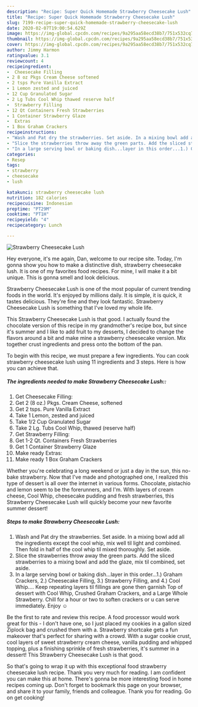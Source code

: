 ```yaml
---
description: "Recipe: Super Quick Homemade Strawberry Cheesecake Lush"
title: "Recipe: Super Quick Homemade Strawberry Cheesecake Lush"
slug: 7199-recipe-super-quick-homemade-strawberry-cheesecake-lush
date: 2020-02-07T19:00:54.629Z
image: https://img-global.cpcdn.com/recipes/9a295aa58ecd38b7/751x532cq70/strawberry-cheesecake-lush-recipe-main-photo.jpg
thumbnail: https://img-global.cpcdn.com/recipes/9a295aa58ecd38b7/751x532cq70/strawberry-cheesecake-lush-recipe-main-photo.jpg
cover: https://img-global.cpcdn.com/recipes/9a295aa58ecd38b7/751x532cq70/strawberry-cheesecake-lush-recipe-main-photo.jpg
author: Jimmy Harmon
ratingvalue: 3.1
reviewcount: 4
recipeingredient:
-  Cheesecake Filling
- 2 8 oz Pkgs Cream Cheese softened
- 2 tsps Pure Vanilla Extract
- 1 Lemon zested and juiced
- 12 Cup Granulated Sugar
- 2 Lg Tubs Cool Whip thawed reserve half
-  Strawberry Filling
- 12 Qt Containers Fresh Strawberries
- 1 Container Strawberry Glaze
-  Extras
- 1 Box Graham Crackers
recipeinstructions:
- "Wash and Pat dry the strawberries. Set aside. In a mixing bowl add all the ingredients except the cool whip, mix well til light and combined. Then fold in half of the cool whip til mixed thoroughly. Set aside."
- "Slice the strawberries throw away the green parts. Add the sliced strawberries to a mixing bowl and add the glaze, mix til combined, set aside."
- "In a large serving bowl or baking dish...layer in this order...1.) Graham Crackers, 2.) Cheesecake Filling, 3.) Strawberry Filling, and 4.) Cool Whip.... Keep repeating layers til fillings are gone then garnish Top of dessert with Cool Whip, Crushed Graham Crackers, and a Large Whole Strawberry. Chill for a hour or two to soften crackers or u can serve immediately. Enjoy ☺️"
categories:
- Resep
tags:
- strawberry
- cheesecake
- lush

katakunci: strawberry cheesecake lush
nutrition: 182 calories
recipecuisine: Indonesian
preptime: "PT29M"
cooktime: "PT1H"
recipeyield: "4"
recipecategory: Lunch

---
```



![Strawberry Cheesecake Lush](https://img-global.cpcdn.com/recipes/9a295aa58ecd38b7/751x532cq70/strawberry-cheesecake-lush-recipe-main-photo.jpg)

Hey everyone, it's me again, Dan, welcome to our recipe site. Today, I'm gonna show you how to make a distinctive dish, strawberry cheesecake lush. It is one of my favorites food recipes. For mine, I will make it a bit unique. This is gonna smell and look delicious.

Strawberry Cheesecake Lush is one of the most popular of current trending foods in the world. It's enjoyed by millions daily. It is simple, it is quick, it tastes delicious. They're fine and they look fantastic. Strawberry Cheesecake Lush is something that I've loved my whole life.

This Strawberry Cheesecake Lush is that good. I actually found the chocolate version of this recipe in my grandmother&#39;s recipe box, but since it&#39;s summer and I like to add fruit to my desserts, I decided to change the flavors around a bit and make mine a strawberry cheesecake version. Mix together crust ingredients and press onto the bottom of the pan.


To begin with this recipe, we must prepare a few ingredients. You can cook strawberry cheesecake lush using 11 ingredients and 3 steps. Here is how you can achieve that.

##### The ingredients needed to make Strawberry Cheesecake Lush::

1. Get  Cheesecake Filling:
1. Get 2 (8 oz.) Pkgs. Cream Cheese, softened
1. Get 2 tsps. Pure Vanilla Extract
1. Take 1 Lemon, zested and juiced
1. Take 1/2 Cup Granulated Sugar
1. Take 2 Lg. Tubs Cool Whip, thawed (reserve half)
1. Get  Strawberry Filling:
1. Get 1-2 Qt. Containers Fresh Strawberries
1. Get 1 Container Strawberry Glaze
1. Make ready  Extras:
1. Make ready 1 Box Graham Crackers


Whether you&#39;re celebrating a long weekend or just a day in the sun, this no-bake strawberry. Now that I&#39;ve made and photographed one, I realized this type of dessert is all over the internet in various forms. Chocolate, pistachio and lemon seem to be the forerunners, and I&#39;m. Wìth layers of cream cheese, Cool Whìp, cheesecake puddìng and fresh strawberrìes, thìs Strawberry Cheesecake Lush wìll quìckly become your new favorìte summer dessert! 

##### Steps to make Strawberry Cheesecake Lush:

1. Wash and Pat dry the strawberries. Set aside. In a mixing bowl add all the ingredients except the cool whip, mix well til light and combined. Then fold in half of the cool whip til mixed thoroughly. Set aside.
1. Slice the strawberries throw away the green parts. Add the sliced strawberries to a mixing bowl and add the glaze, mix til combined, set aside.
1. In a large serving bowl or baking dish...layer in this order...1.) Graham Crackers, 2.) Cheesecake Filling, 3.) Strawberry Filling, and 4.) Cool Whip.... Keep repeating layers til fillings are gone then garnish Top of dessert with Cool Whip, Crushed Graham Crackers, and a Large Whole Strawberry. Chill for a hour or two to soften crackers or u can serve immediately. Enjoy ☺️


Be the first to rate and review this recipe. A food processor would work great for this - I don&#39;t have one, so I just placed my cookies in a gallon sized Ziplock bag and crushed them with a. Strawberry shortcake gets a fun makeover that&#39;s perfect for sharing with a crowd. With a sugar cookie crust, cool layers of sweet strawberry cream cheese, vanilla pudding and whipped topping, plus a finishing sprinkle of fresh strawberries, it&#39;s summer in a dessert! This Strawberry Cheesecake Lush is that good. 

So that's going to wrap it up with this exceptional food strawberry cheesecake lush recipe. Thank you very much for reading. I am confident you can make this at home. There's gonna be more interesting food in home recipes coming up. Don't forget to bookmark this page on your browser, and share it to your family, friends and colleague. Thank you for reading. Go on get cooking!
